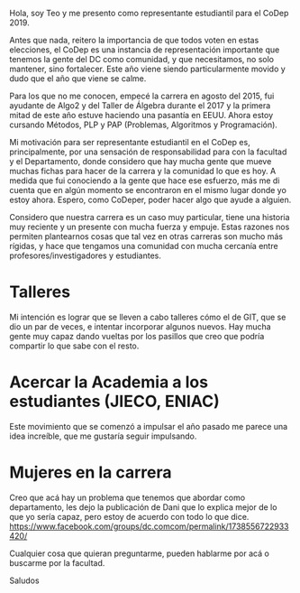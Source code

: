 Hola, soy Teo y me presento como representante estudiantil para el CoDep 2019.

Antes que nada, reitero la importancia de que todos voten en estas elecciones, el CoDep es una instancia de representación importante que tenemos la gente del DC como comunidad, y que necesitamos, no solo mantener, sino fortalecer. Este año viene siendo particularmente movido y dudo que el año que viene se calme.

Para los que no me conocen, empecé la carrera en agosto del 2015, fui ayudante de Algo2 y del Taller de Álgebra durante el 2017 y la primera mitad de este año estuve haciendo una pasantía en EEUU. Ahora estoy cursando Métodos, PLP y PAP (Problemas, Algoritmos y Programación).

Mi motivación para ser representante estudiantil en el CoDep es, principalmente, por una sensación de responsabilidad para con la facultad y el Departamento, donde considero que hay mucha gente que mueve muchas fichas para hacer de la carrera y la comunidad lo que es hoy. A medida que fui conociendo a la gente que hace ese esfuerzo, más me di cuenta que en algún momento se encontraron en el mismo lugar donde yo estoy ahora. Espero, como CoDeper, poder hacer algo que ayude a alguien.

Considero que nuestra carrera es un caso muy particular, tiene una historia muy reciente y un presente con mucha fuerza y empuje. Estas razones nos permiten plantearnos cosas que tal vez en otras carreras son mucho más rígidas, y hace que tengamos una comunidad con mucha cercanía entre profesores/investigadores y estudiantes.

Talleres
======
Mi intención es lograr que se lleven a cabo talleres cómo el de GIT, que se dio un par de veces, e intentar incorporar algunos nuevos. Hay mucha gente muy capaz dando vueltas por los pasillos que creo que podría compartir lo que sabe con el resto.

Acercar la Academia a los estudiantes (JIECO, ENIAC)
==============================
Este movimiento que se comenzó a impulsar el año pasado me parece una idea increíble, que me gustaría seguir impulsando.

Mujeres en la carrera
=================
Creo que acá hay un problema que tenemos que abordar como departamento, les dejo la publicación de Dani que lo explica mejor de lo que yo sería capaz, pero estoy de acuerdo con todo lo que dice. https://www.facebook.com/groups/dc.comcom/permalink/1738556722933420/

Cualquier cosa que quieran preguntarme, pueden hablarme por acá o buscarme por la facultad.

Saludos
